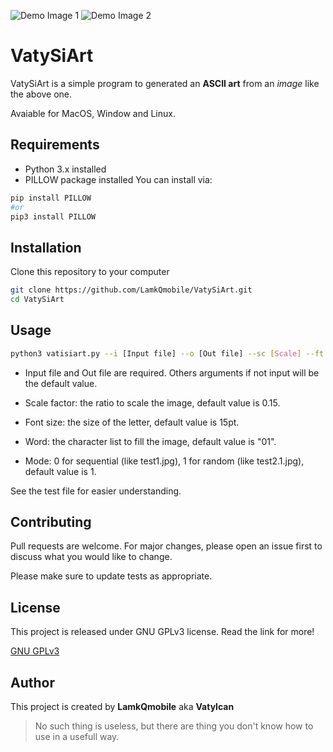 ![Demo Image 1](https://i.ibb.co/0YXmPDN/test01mod10-1.jpg)
![Demo Image 2](https://i.ibb.co/Jn4jryq/astronaut-spacesuit-reflection-144426-3840x21601.jpg)

# VatySiArt

VatySiArt is a simple program to generated an **ASCII art** from an *image* like the above one.

Avaiable for MacOS, Window and Linux.

## Requirements

- Python 3.x installed
- PILLOW package installed
You can install via:
```bash
pip install PILLOW
#or
pip3 install PILLOW
```

## Installation

Clone this repository to your computer

```bash
git clone https://github.com/LamkQmobile/VatySiArt.git
cd VatySiArt
```

## Usage

```bash
python3 vatisiart.py --i [Input file] --o [Out file] --sc [Scale] --ft [Font size] --w [Word] --m [Mode]
```

- Input file and Out file are required. Others arguments if not input will be the default value.

- Scale factor: the ratio to scale the image, default value is 0.15.

- Font size: the size of the letter, default value is 15pt.

- Word: the character list to fill the image, default value is "01".

- Mode: 0 for sequential (like test1.jpg), 1 for random (like test2.1.jpg), default value is 1.

See the test file for easier understanding.

## Contributing
Pull requests are welcome. For major changes, please open an issue first to discuss what you would like to change.

Please make sure to update tests as appropriate.

## License
This project is released under GNU GPLv3 license. Read the link for more!

[GNU GPLv3](https://choosealicense.com/licenses/gpl-3.0/)

## Author

This project is created by **LamkQmobile** aka **Vatylcan**

> No such thing is useless, but there are thing you don't know how to use in a usefull way.
